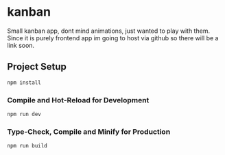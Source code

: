# kanban

Small kanban app, dont mind animations, just wanted to play with them.
Since it is purely frontend app im going to host via github so there will be a link soon.

## Project Setup

```sh
npm install
```

### Compile and Hot-Reload for Development

```sh
npm run dev
```

### Type-Check, Compile and Minify for Production

```sh
npm run build
```
